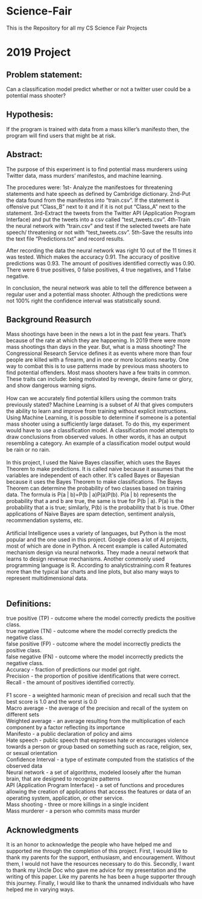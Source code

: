 # Science-Fair
This is the Repository for all my CS Science Fair Projects

# 2019 Project

## Problem statement:
Can a classification model predict whether or not a twitter user could be a potential mass shooter?

## Hypothesis:
If the program is trained with data from a mass killer’s manifesto then, the program will find users that might be at risk.

## Abstract:
The purpose of this experiment is to find potential mass murderers using Twitter data, mass murders’ manifestos, and machine learning. 

The procedures were: 1st- Analyze the manifestoes for threatening statements and hate speech as defined by Cambridge dictionary. 
2nd-Put the data found from the manifestos into “train.csv”. If the statement is offensive put “Class_B” next to it and if it is not put “Class_A” next to the statement.
3rd-Extract the tweets from the Twitter API (Application Program Interface) and put the tweets into a csv called “test_tweets.csv”.
4th-Train the neural network with “train.csv” and test if the selected tweets are hate speech/ threatening or not with “test_tweets.csv”.
5th-Save the results into the text file “Predictions.txt” and record results.
  
  After recording the data the neural network was right 10 out of the 11 times it was tested. Which makes the accuracy 0.91. The accuracy of positive predictions was 0.93. The amount of positives identified correctly was 0.90. There were 6 true positives, 0 false positives, 4 true negatives, and 1 false negative.
  
  In conclusion, the neural network was able to tell the difference between a regular user and a potential mass shooter. Although the predictions were not 100% right the confidence interval was statistically sound.
  
## Background Reasurch
  Mass shootings have been in the news a lot in the past few years. That’s because of the rate at which they are happening. In 2019 there were more mass shootings than days in the year. But, what is a mass shooting? The Congressional Research Service defines it as events where more than four people are killed with a firearm, and in one or more locations nearby. One way to combat this is to use patterns made by previous mass shooters to find potential offenders. Most mass shooters have a few traits in common. These traits can include: being motivated by revenge, desire fame or glory, and show dangerous warning signs.<br/><br /> 
	How can we accurately find potential killers using the common traits previously stated? Machine Learning is a subset of AI that gives computers the ability to learn and improve from training without explicit instructions. Using Machine Learning, it is possible to determine if someone is a potential mass shooter using a sufficiently large dataset. To do this, my experiment would have to use a classification model. A classification model attempts to draw conclusions from observed values. In other words, it has an output resembling a category. An example of a classification model output would be rain or no rain.<br/><br/> 
In this project, I used the Naive Bayes classifier, which uses the Bayes Theorem to make predictions. It is called naive because it assumes that the variables are independent of each other. It's called Bayes or Bayesian because it uses the Bayes Theorem to make classifications. The Bayes Theorem can determine the probability of two classes based on training data. The formula is P(a | b)=P(b | a)P(a)P(b). P(a | b) represents the probability that a and b are true, the same is true for P(b | a). P(a) is the probability that a is true; similarly, P(b) is the probability that b is true. Other applications of Naive Bayes are spam detection, sentiment analysis, recommendation systems, etc.<br/><br />
  Artificial Intelligence uses a variety of languages, but Python is the most popular and the one used in this project. Google does a lot of AI projects, most of which are done in Python. A recent example is called Automated mechanism design via neural networks. They made a neural network that learns to design revenue mechanisms. Another commonly used programming language is R. According to analyticstraining.com R features more than the typical bar charts and line plots, but also many ways to represent multidimensional data.<br/><br />

  
## Definitions:
true positive (TP) - outcome where the model correctly predicts the positive class.<br />
true negative (TN) - outcome where the model correctly predicts the negative class.<br />
false positive (FP) - outcome where the model incorrectly predicts the positive class.<br /> 
false negative (FN) - outcome where the model incorrectly predicts the negative class.<br />
Accuracy - fraction of predictions our model got right.<br />
Precision - the proportion of positive identifications that were correct.<br /> 
Recall - the amount of positives identified correctly.<br />  
F1 score - a weighted harmonic mean of precision and recall such that the best score is 1.0 and the worst is 0.0<br />
Macro average - the average of the precision and recall of the system on different sets<br />
Weighted average - an average resulting from the multiplication of each component by a factor reflecting its importance<br />
Manifesto - a public declaration of policy and aims<br />
Hate speech - public speech that expresses hate or encourages violence towards a person or group based on something such as race,   religion, sex, or sexual orientation<br />
Confidence Interval - a type of estimate computed from the statistics of the observed data<br />
Neural network - a set of algorithms, modeled loosely after the human brain, that are designed to recognize patterns<br />
API (Application Program Interface) - a set of functions and procedures allowing the creation of applications that access the features or data of an operating system, application, or other service.<br />
Mass shooting - three or more killings in a single incident<br />
Mass murderer - a person who commits mass murder<br />

## Acknowledgments
It is an honor to acknowledge the people who have helped me and supported me through the completion of this project.
	First, I would like to thank my parents for the support, enthusiasm, and encouragement. Without them, I would not have the resources necessary to do this. 
	Secondly, I want to thank my Uncle Doc who gave me advice for my presentation and the writing of this paper. Like my parents he has been a huge supporter through this journey.
	Finally, I would like to thank the unnamed individuals who have helped me in varying ways.
